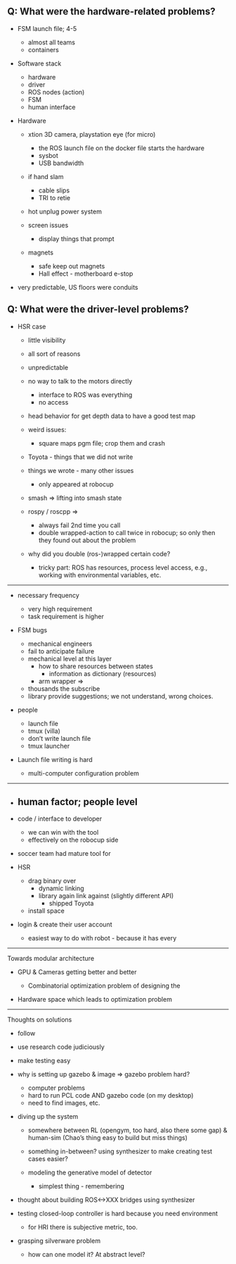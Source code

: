Q: What were the hardware-related problems?
---

- FSM launch file; 4-5
  - almost all teams
  - containers

- Software stack
  - hardware
  - driver
  - ROS nodes (action)
  - FSM
  - human interface

- Hardware
  - xtion 3D camera, playstation eye (for micro)
    - the ROS launch file on the docker file starts the hardware
    - sysbot
    - USB bandwidth

  - if hand slam
    - cable slips
    - TRI to retie

  - hot unplug power system

  - screen issues
    - display things that prompt

  - magnets
    - safe keep out magnets
    - Hall effect - motherboard e-stop

- very predictable, US floors were conduits

Q: What were the driver-level problems?
---

- HSR case
  - little visibility
  - all sort of reasons
  - unpredictable
  - no way to talk to the motors directly
    - interface to ROS was everything
    - no access

  - head behavior for get depth data to have a good test map

  - weird issues:
    - square maps pgm file; crop them and crash

  - Toyota - things that we did not write

  - things we wrote - many other issues
    - only appeared at robocup

  - smash => lifting into smash state

  - rospy / roscpp =>
    - always fail 2nd time you call
    - double wrapped-action to call twice in robocup; so only then they found out about the problem
  - why did you double (ros-)wrapped certain code?
    - tricky part: ROS has resources, process level access, e.g., working with environmental variables, etc.

---

- necessary frequency
  - very high requirement
  - task requirement is higher

- FSM bugs
  - mechanical engineers
  - fail to anticipate failure
  - mechanical level at this layer
    - how to share resources between states
      - information as dictionary (resources)
    - arm wrapper =>
  - thousands the subscribe
  - library provide suggestions; we not understand, wrong choices.

- people
  - launch file
  - tmux (villa)
  - don’t write launch file
  - tmux launcher

- Launch file writing is hard
  - multi-computer configuration problem

---


- human factor; people level
  -

- code / interface to developer
  - we can win with the tool
  - effectively on the robocup side

- soccer team had mature tool for

- HSR
  - drag binary over
    - dynamic linking
    - library again link against (slightly different API)
      - shipped Toyota
  - install space

- login & create their user account
  - easiest way to do with robot - because it has every


---

Towards modular architecture

- GPU & Cameras getting better and better
  - Combinatorial optimization problem of designing the

- Hardware space which leads to optimization problem

---

Thoughts on solutions

- follow

- use research code judiciously

- make testing easy

- why is setting up gazebo & image => gazebo problem hard?
  - computer problems
  - hard to run PCL code AND gazebo code (on my desktop)
  - need to find images, etc.

- diving up the system
  - somewhere between RL (opengym, too hard, also there some gap) & human-sim (Chao’s thing easy to build but miss things)
  - something in-between? using synthesizer to make creating test cases easier?

  - modeling the generative model of detector
    - simplest thing - remembering

- thought about building ROS<->XXX bridges using synthesizer

- testing closed-loop controller is hard because you need environment
  - for HRI there is subjective metric, too.

- grasping silverware problem
  - how can one model it? At abstract level?
